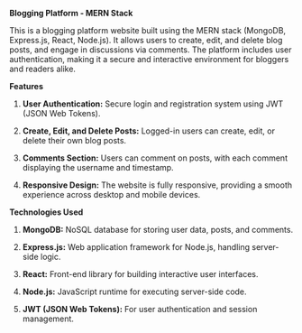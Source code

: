 **Blogging Platform - MERN Stack**

This is a blogging platform website built using the MERN stack (MongoDB, Express.js, React, Node.js). It allows users to create, edit, and delete blog posts, and engage in discussions via comments. The platform includes user authentication, making it a secure and interactive environment for bloggers and readers alike.

**Features**

1. **User Authentication:** Secure login and registration system using JWT (JSON Web Tokens).

2. **Create, Edit, and Delete Posts:** Logged-in users can create, edit, or delete their own blog posts.

3. **Comments Section:** Users can comment on posts, with each comment displaying the username and timestamp.

4. **Responsive Design:** The website is fully responsive, providing a smooth experience across desktop and mobile devices.

**Technologies Used**

1. **MongoDB:** NoSQL database for storing user data, posts, and comments.

2. **Express.js:** Web application framework for Node.js, handling server-side logic.

3. **React:** Front-end library for building interactive user interfaces.

4. **Node.js:** JavaScript runtime for executing server-side code.

5. **JWT (JSON Web Tokens):** For user authentication and session management.

